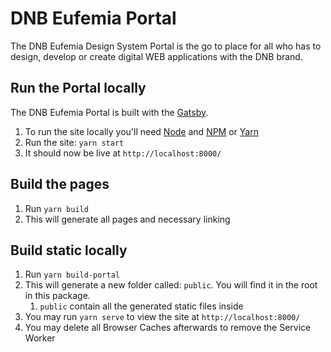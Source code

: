 # DNB Eufemia Portal

The DNB Eufemia Design System Portal is the go to place for all who has to design, develop or create digital WEB applications with the DNB brand.

## Run the Portal locally

The DNB Eufemia Portal is built with the [Gatsby](https://www.gatsbyjs.org/).

1. To run the site locally you'll need [Node](https://nodejs.org/) and [NPM](https://www.npmjs.com) or [Yarn](https://yarnpkg.com/)
1. Run the site: `yarn start`
1. It should now be live at `http://localhost:8000/`

## Build the pages

1. Run `yarn build`
1. This will generate all pages and necessary linking

## Build static locally

1. Run `yarn build-portal`
1. This will generate a new folder called: `public`. You will find it in the root in this package.
   1. `public` contain all the generated static files inside
1. You may run `yarn serve` to view the site at `http://localhost:8000/`
1. You may delete all Browser Caches afterwards to remove the Service Worker
